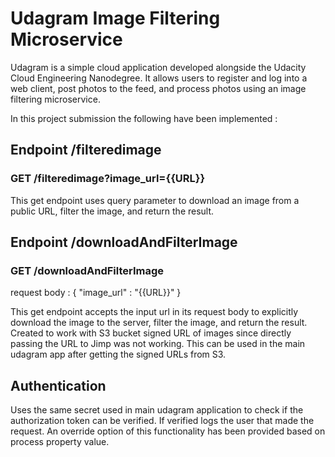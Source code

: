 # Udagram Image Filtering Microservice

Udagram is a simple cloud application developed alongside the Udacity Cloud Engineering Nanodegree. It allows users to register and log into a web client, post photos to the feed, and process photos using an image filtering microservice.

In this project submission the following have been implemented :

## Endpoint /filteredimage
### GET /filteredimage?image_url={{URL}}

This get endpoint uses query parameter to download an image from a public URL, filter the image, and return the result. 

## Endpoint /downloadAndFilterImage
### GET /downloadAndFilterImage
request body : 
{ "image_url" : "{{URL}}" }

This get endpoint accepts the input url in its request body to explicitly download the image to the server, filter the image, and return the result.
Created to work with S3 bucket signed URL of images since directly passing the URL to Jimp was not working. This can be used in the main udagram app after getting the signed URLs from S3.

## Authentication

Uses the same secret used in main udagram application to check if the authorization token can be verified. If verified logs the user that made the request. An override option of this functionality has been provided based on process property value.
